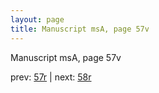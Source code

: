 ```yaml
---
layout: page
title: Manuscript msA, page 57v
---
```


Manuscript msA, page 57v

prev:  [57r](../57r) | next:  [58r](../58r)